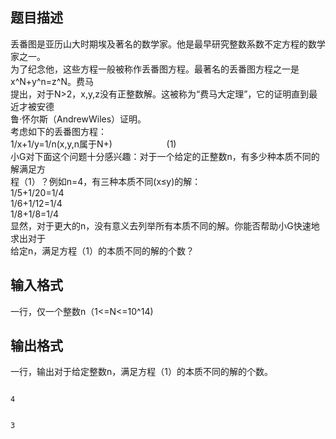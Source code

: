 ## 题目描述

<p>丢番图是亚历山大时期埃及著名的数学家。他是最早研究整数系数不定方程的数学家之一。<br> 为了纪念他，这些方程一般被称作丢番图方程。最著名的丢番图方程之一是x^N+y^n=z^N。费马<br> 提出，对于N>2，x,y,z没有正整数解。这被称为“费马大定理”，它的证明直到最近才被安德<br> 鲁·怀尔斯（AndrewWiles）证明。<br> 考虑如下的丢番图方程：<br> 1/x+1/y=1/n(x,y,n属于N+)                      (1)<br> 小G对下面这个问题十分感兴趣：对于一个给定的正整数n，有多少种本质不同的解满足方<br> 程（1）？例如n=4，有三种本质不同(x≤y)的解：<br> 1/5+1/20=1/4<br> 1/6+1/12=1/4<br> 1/8+1/8=1/4<br> 显然，对于更大的n，没有意义去列举所有本质不同的解。你能否帮助小G快速地求出对于<br> 给定n，满足方程（1）的本质不同的解的个数？</p>

## 输入格式

<p>一行，仅一个整数n（1<=N<=10^14)</p>

## 输出格式

<p>一行，输出对于给定整数n，满足方程（1）的本质不同的解的个数。</p>

```input1
4
```
```output1
3
```
